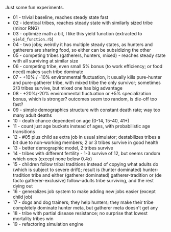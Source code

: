 Just some fun experiments.

* 01 - trivial baseline, reaches steady state fast
* 02 - identical tribes, reaches steady state with similarly sized tribe (minor RNG)
* 03 - optimize math a bit, I like this yield function (extracted to `yield_function.rb`)
* 04 - two jobs; weirdly it has multiple steady states, as hunters and gatherers are sharing food, so either can be subsidizing the other
* 05 - competing tribes (gatherers, hunters, mixed) - reaches steady state with all surviving at similar size
* 06 - competing tribe, even small 5% bonus (to work efficiency; or food need) makes such tribe dominate
* 07 - +10% / -10% environmental fluctuation, it usually kills pure-hunter and pure-gatherer tribe, with mixed tribe the only survivor; sometimes 2/3 tribes survive, but mixed one has big advantage
* 08 - +20%/-20% environmental fluctuation or +5% specialization bonus, which is stronger? outcomes seem too random, is die-off too fast?
* 09 - simple demographics structure with constant death rate; way too many adult deaths
* 10 - death chance dependent on age (0-14, 15-40, 41+)
* 11 - count just age buckets instead of ages, with probabilistic age transitions
* 12 - #05 plus child as extra job in usual simulator; destabilizes tribes a bit due to non-working members; 2 or 3 tribes survive in good health
* 13 - better demographic model, 2 tribes survive
* 14 - tribes with different fertility - 1-3 survive of 12, but seems random which ones (except none below 0.4x)
* 15 - children follow tribal traditions instead of copying what adults do (which is subject to severe drift); result is (hunter dominated) hunter-tradition tribe and either (gatherer dominated) gatherer-tradition or (de facto gatherer-exclusive) follow-adults tribe surviving, and the rest dying out
* 16 - generalizes job system to make adding new jobs easier (except child job)
* 17 - dogs and dog trainers; they help hunters; they make their tribe completely dominate hunter meta, but gatherer meta doesn't get any
* 18 - tribe with partial disease resistance; no surprise that lowest mortality tribes win
* 19 - refactoring simulation engine
